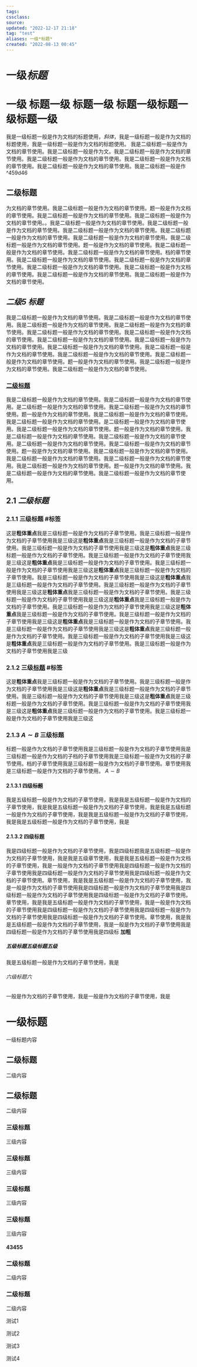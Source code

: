 ```yaml
---
tags: 
cssclass:
source:
updated: "2022-12-17 21:18"
tag: "test"
aliases: 一级*标题*
created: "2022-08-13 00:45"
---
```

# 一级*标题*
# 一级 标题一级 标题一级 标题一级标题一级标题一级 
我是一级标题一般是作为文档的标题使用，*斜体*，我是一级标题一般是作为文档的标题使用，我是一级标题一般是作为文档的标题使用。
我是二级标题一般是作为文档的章节使用。我是二级标题一般是作为文。我是二级标题一般是作为文档的章节使用。我是二级标题一般是作为文档的章节使用。我是二级标题一般是作为文档的章节使用。我是二级标题一般是作为文档的章节使用。我是二级标题一般是作 ^459d46

## 二级标题
为文档的章节使用。我是二级标题一般是作为文档的章节使用。题一般是作为文档的章节使用。我是二级标题一般是作为文档的章节使用。我是二级标题一般是作为文档的章节使用。。我是二级标题一般是作为文档的章节使用。我是二级标题一般是作为文档的章节使用。我是二级标题一般是作为文档的章节使用。我是二级标题一般是作为文档的章节使用。我是二级标题一般是作为文档的章节使用。我是二级标题一般是作为文档的章节使用。题一般是作为文档的章节使用。我是二级标题一般是作为文档的章节使用。我是二级标题一般是作为文档的章节使用。档的章节使用。我是二级标题一般是作为文档的章节使用。我是二级标题一般是作为文档的章节使用。我是二级标题一般是作为文档的章节使用。我是二级标题一般是作为文档的章节使用。我是二级标题一般是作为文档的章节使用。我是二级标题一般是作为文档的章节使用。
## ***二级5 标题***
我是二级标题一般是作为文档的章节使用。我是二级标题一般是作为文档的章节使用。我是二级标题一般是作为文档的章节使用。我是二级标题一般是作为文档的章节使用。我是二级标题一般是作为文档的章节使用。我是二级标题一般是作为文档的章节使用。我是二级标题一般是作为文档的章节使用。我是二级标题一般是作为文档的章节使用。我是二级标题一般是作为文档的章节使用。我是二级标题一般是作为文档的章节使用。我是二级标题一般是作为文档的章节使用。我是二级标题一般是作为文档的章节使用。题一般是作为文档的章节使用。我是二级标题一般是作为文档的章节使用。我是二级标题一般是作为文档的章节使用。
### <u>二级标题</u>
我是二级标题一般是作为文档的章节使用。我是二级标题一般是作为文档的章节使用。是二级标题一般是作为文档的章节使用。我是二级标题一般是作为文档的章节使用。题一般是作为文档的章节使用。我是二级标题一般是作为文档的章节使用。我是二级标题一般是<font color=" #1d1b10 ">作为文档的章节使</font>用。是二级标题一般是作为文档的章节使用。我是二级标题一般是作为文档的章节使用。题一般是作为文档的章节使用。我是二级标题一般是作为文档的章节使用。我是二级标题一般是作为文档的章节使用。是二级标题一般是作为文档的章节使用。我是二级标题一般是作为文档的章节使用。题一般是作为文档的章节使用。我是二级标题一般是作为文档的章节使用。我是二级标题一般是作为文档的章节使用。我是二级标题一般是作为文档的章节使用。我是二级标题一般是作为文档的章节使用。题一般是作为文档的章节使用。我是二级标题一般是作为文档的章节使用。我是二级标题一般是作为文档的章节使用。
## 2.1 ***二级标题***
### 2.1.1 三级标题  #标签 
这是**粗体重点**我是三级标题一般是作为文档的子章节使用。我是三级标题一般是作为文档的子章节使用我是三级这是**粗体重点**我是三级标题一般是作为文档的子章节使用。我是三级标题一般是作为文档的子章节使用我是三级这是**粗体重点**我是三级标题一般是作为文档的子章节使用。我是三级标题一般是作为文档的子章节使用我是三级这是**粗体重点**我是三级标题一般是作为文档的子章节使用。我是三级标题一般是作为文档的子章节使用我是三级这是**粗体重点**我是三级标题一般是作为文档的子章节使用。我是三级标题一般是作为文档的子章节使用我是三级这是**粗体重点**我是三级标题一般是作为文档的子章节使用。我是三级标题一般是作为文档的子章节使用我是三级这是**粗体重点**我是三级标题一般是作为文档的子章节使用。我是三级标题一般是作为文档的子章节使用我是三级这是**粗体重点**我是三级标题一般是作为文档的子章节使用。我是三级标题一般是作为文档的子章节使用我是三级这是**粗体重点**我是三级标题一般是作为文档的子章节使用。我是三级标题一般是作为文档的子章节使用我是三级这是**粗体重点**我是三级标题一般是作为文档的子章节使用。我是三级标题一般是作为文档的子章节使用我是三级这是**粗体重点**我是三级标题一般是作为文档的子章节使用。我是三级标题一般是作为文档的子章节使用我是三级这是**粗体重点**我是三级标题一般是作为文档的子章节使用。我是三级标题一般是作为文档的子章节使用我是三级
### 2.1.2 三级<u>标题</u> #标签
这是**粗体重点**我是三级标题一般是作为文档的子章节使用。我是三级标题一般是作为文档的子章节使用我是三级这是**粗体重点**我是三级标题一般是作为文档的子章节使用。我是三级标题一般是作为文档的子章节使用我是三级这是**粗体重点**我是三级标题一般是作为文档的子章节使用。我是三级标题一般是作为文档的子章节使用我是三级这是**粗体重点**我是三级标题一般是作为文档的子章节使用。我是三级标题一般是作为文档的子章节使用我是三级这

### 2.1.3 $A\sim B$ 三级标题
标题一般是作为文档的子章节使用我是三级标题一般是作为文档的子章节使用我是三级标题一般是作为文档的子档的子章节使用我是三级标题一般是作为文档的子章节使用。档的子章节使用我是三级标题一般是作为文档的子章节使用。章节使用我是三级标题一般是作为文档的子章节使用。
 $A\sim B$ 
 
#### 2.1.3.1 四级~~标题~~
我是五级标题一般是作为文档的子章节使用，我是我是五级标题一般是作为文档的子章节使用，我是我是五级标题一般是作为文档的子章节使用，我是我是五级标题一般是作为文档的子章节使用，我是我是五级标题一般是作为文档的子章节使用，我是我是五级标题一般是作为文档的子章节使用，我是
#### 2.1.3.2 四级标题
我是四级标题一般是作为文档的子章节使用，我是四级标题我是五级标题一般是作为文档的子章节使用，我是我是五级章节使用，我是我是五级标题一般是作为文档的子章节使用，我是一般是作为文档的子章节使用我是四级标题一般是作为文档的子章节使用我是四级标题一般是作为文档的子章节使用我是四级标题一般是作为文档的子章节使用。章节使用，我是我是五级标题一般是作为文档的子章节使用，我是一般是作为文档的子章节使用我是四级标题一般是作为文档的子章节使用我是四级标题一般是作为文档的子章节使用我是四级标题一般是作为文档的子章节使用。章节使用，我是我是五级标题一般是作为文档的子章节使用，我是一般是作为文档的子章节使用我是四级标题一般是作为文档的子章节使用我是四级标题一般是作为文档的子章节使用我是四级标题一般是作为文档的子章节使用。章节使用，我是我是五级标题一般是作为文档的子章节使用，我是一般是作为文档的子章节使用我是四级标题一般是作为文档的子章节使用我是四级标
**加粗**
##### 五级标题五级标题五级
我是五级标题一般是作为文档的子章节使用，我是
###### 六级标题六
一般是作为文档的子章节使用，我是一般是作为文档的子章节使用，我是

# 一级标题
一级标题内容
## 二级标题
二级内容
## 二级标题
二级内容
### 三级标题
三级内容
### 三级标题
三级内容
### 三级标题
三级内容
### 三级标题
三级内容
#### 43455
### 二级标题
二级内容
### 二级标题
二级内容

测试1

测试2

测试3

测试4

